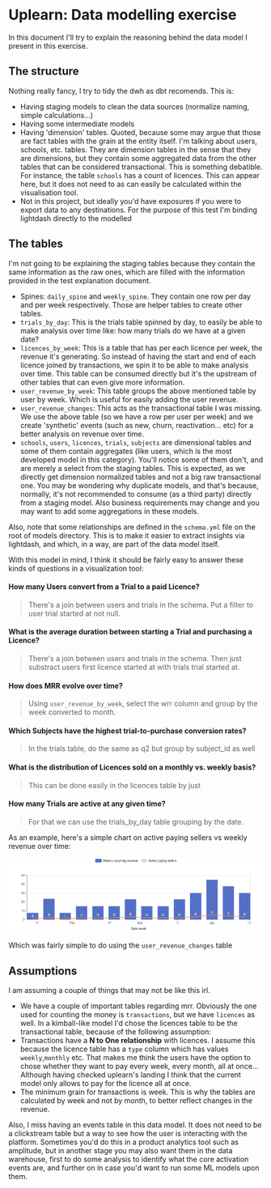 # Uplearn: Data modelling exercise
In this document I'll try to explain the reasoning behind the data model I present in this exercise. 

## The structure
Nothing really fancy, I try to tidy the dwh as dbt recomends. This is:
* Having staging models to clean the data sources (normalize naming, simple calculations...)
* Having some intermediate models
* Having 'dimension' tables. Quoted, because some may argue that those are fact tables with the grain at the entity itself. I'm talking about users, schools, etc. tables. They are dimension tables in the sense that they are dimensions, but they contain some aggregated data from the other tables that can be considered transactional. This is something debatible. For instance, the table `schools` has a count of licences. This can appear here, but it does not need to as can easily be calculated within the visualisation tool.
* Not in this project, but ideally you'd have exposures if you were to export data to any destinations. For the purpose of this test I'm binding lightdash directly to the modelled 

## The tables
I'm not going to be explaining the staging tables because they contain the same information as the raw ones, which are filled with the information provided in the test explanation document. 
* Spines: `daily_spine` and `weekly_spine`. They contain one row per day and per week respectively. Those are helper tables to create other tables. 
* `trials_by_day`: This is the trials table spinned by day, to easily be able to make analysis over time like: how many trials do we have at a given date?
* `licences_by_week`: This is a table that has per each licence per week, the revenue it's generating. So instead of having the start and end of each licence joined by transactions, we spin it to be able to make analysis over time. This table can be consumed directly but it's the upstream of other tables that can even give more information.
* `user_revenue_by_week`: This table groups the above mentioned table by user by week. Which is useful for easily adding the user revenue.
* `user_revenue_changes`: This acts as the transactional table I was missing. We use the above table (so we have a row per user per week) and we create 'synthetic' events (such as new, churn, reactivation... etc) for a better analysis on revenue over time.
* `schools`, `users`, `licences`, `trials`, `subjects` are dimensional tables and some of them contain aggregates (like users, which is the most developed model in this category). You'll notice some of them don't, and are merely a select from the staging tables. This is expected, as we directly get dimension normalized tables and not a big raw transactional one. You may be wondering why duplicate models, and that's because, normally, it's not recommended to consume (as a third party) directly from a staging model. Also business requirements may change and you may want to add some aggregations in these models. 

Also, note that some relationships are defined in the `schema.yml` file on the root of models directory. This is to make it easier to extract insights via lightdash, and which, in a way, are part of the data model itself.

With this model in mind, I think it should be fairly easy to answer these kinds of questions in a visualization tool:

#### How many Users convert from a Trial to a paid Licence?
> There's a join between users and trials in the schema. Put a filter to user trial started at not null.
#### What is the average duration between starting a Trial and purchasing a Licence?
> There's a join between users and trials in the schema. Then just substract users first licence started at with trials trial started at.
#### How does MRR evolve over time?
> Using `user_revenue_by_week`, select the wrr column and group by the week converted to month.
#### Which Subjects have the highest trial-to-purchase conversion rates?
> In the trials table, do the same as q2 but group by subject_id as well
#### What is the distribution of Licences sold on a monthly vs. weekly basis?
> This can be done easily in the licences table by just 
#### How many Trials are active at any given time?
> For that we can use the trials_by_day table grouping by the date.

As an example, here's a simple chart on active paying sellers vs weekly revenue over time:

![](../images/revenue_vs_au.png)

Which was fairly simple to do using the `user_revenue_changes` table

## Assumptions
I am assuming a couple of things that may not be like this irl.
*  We have a couple of important tables regarding mrr. Obviously the one used for counting the money is `transactions`, but we have `licences` as well. In a kimball-like model I'd chose the licences table to be the transactional table, because of the following assumption:
* Transactions have a **N to One relationship** with licences. I assume this because the licence table has a `type` column which has values `weekly`,`monthly` etc. That makes me think the users have the option to chose whether they want to pay every week, every month, all at once... Although having checked uplearn's landing I think that the current model only allows to pay for the licence all at once.
* The minimum grain for transactions is week. This is why the tables are calculated by week and not by month, to better reflect changes in the revenue.
  
Also, I miss having an events table in this data model. It does not need to be a clickstream table but a way to see how the user is interacting with the platform. Sometimes you'd do this in a product analytics tool such as amplitude, but in another stage you may also want them in the data warehouse, first to do some analysis to identify what the core activation events are, and further on in case you'd want to run some ML models upon them.
